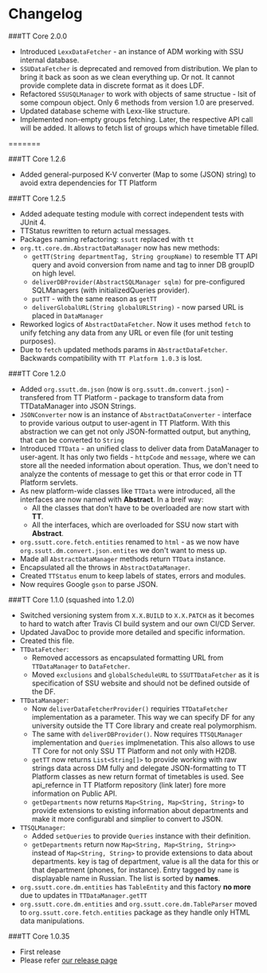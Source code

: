 Changelog
=========
###TT Core 2.0.0

* Introduced `LexxDataFetcher` - an instance of ADM working with SSU internal database. 
* `SSUDataFetcher` is deprecated and removed from distribution. We plan to bring it back as soon as we clean everything up. Or not. It cannot provide complete data in discrete format as it does LDF.
* Refactored `SSUSQLManager` to work with objects of same structue - lsit of some compoun object. Only 6 methods from version 1.0 are preserved.
* Updated database scheme with Lexx-like structure.
* Implemented non-empty groups fetching. Later, the respective API call will be added. It allows to fetch list of groups which have timetable filled.

=======

###TT Core 1.2.6

* Added general-purposed K-V converter (Map to some (JSON) string) to avoid extra dependencies for TT Platform


###TT Core 1.2.5

* Added adequate testing module with correct independent tests with JUnit 4.
* TTStatus rewritten to return actual messages.
* Packages naming refactoring: `ssutt` replaced with `tt`
* `org.tt.core.dm.AbstractDataManager` now has new methods:
	 + `getTT(String departmentTag, String groupName)` to resemble TT API query and avoid conversion from name and tag to inner DB groupID on high level.
	 + `deliverDBProvider(AbstractSQLManager sqlm)` for pre-configured SQLManagers (with initializedQueries provider).
	 + `putTT` - with the same reason as `getTT`
	 + `deliverGlobalURL(String globalURLString)` - now parsed URL is placed in `DataManager`
* Reworked logics of `AbstractDataFetcher`. Now it uses method `fetch` to unify fetching any data from any URL or even file (for unit testing purposes).
* Due to `fetch` updated methods params in `AbstractDataFetcher`. Backwards compatibility with `TT Platform 1.0.3` is lost.

###TT Core 1.2.0

* Added `org.ssutt.dm.json` (now is `org.ssutt.dm.convert.json`) - transfered from TT Platform - package to transform data from TTDataManager into JSON Strings.
* `JSONConverter` now is an instance of `AbstractDataConverter` - interface to provide various output to user-agent in TT Platform. With this abstraction we can get not only JSON-formatted output, but anything, that can be converted to `String` 	
* Introduced `TTData` - an unified class to deliver data from DataManager to user-agent. It has only two fields  - `httpCode` and `message`, where we can store all the needed information about operation. Thus, we don't need to analyze the contents of message to get this or that error code in TT Platform servlets.
* As new platform-wide classes like `TTData` were introduced, all the interfaces are now named with **Abstract**. In a breif way:
	+ All the classes that don't have to be overloaded are now start with **TT**.
	+ All the interfaces, which are overloaded for SSU now start with **Abstract**.
* `org.ssutt.core.fetch.entities` renamed to `html` - as we now have `org.ssutt.dm.convert.json.entites` we don't want to mess up.
* Made all `AbstractDataManager` methods return `TTData` instance. 
* Encapsulated all the throws in `AbstractDataManager`.
* Created `TTStatus` enum to keep labels of states, errors and modules. 
* Now requires Google `gson` to parse JSON. 


###TT Core 1.1.0 (squashed into 1.2.0)

* Switched versioning system from `X.X.BUILD` to `X.X.PATCH` as it becomes to hard to watch after Travis CI build system and our own CI/CD Server.
* Updated JavaDoc to provide more detailed and specific information.
* Created this file.
* `TTDataFetcher`:
	+ Removed accessors as encapsulated formatting URL from `TTDataManager` to `DataFetcher`. 
	+ Moved `exclusions` and `globalScheduleURL` to `SSUTTDataFetcher` as it is specification of SSU website and should not be defined outside of the DF.
* `TTDataManager`:
	+ Now `deliverDataFetcherProvider()` requiries `TTDataFetcher` implementation as a parameter. This way we can specify DF for any university outside the TT Core library and create real polymorphism. 
	+ The same with `deliverDBProvider()`. Now requires `TTSQLManager` implementation and `Queries` implmenetation. This also allows to use TT Core for not only SSU TT Platform and not only with H2DB.
	+ `getTT` now returns `List<String[]>` to provide working with raw strings data across DM fully and delegate JSON-formatting to TT Platform classes as new return format of timetables is used. See api_refernce in TT Platform repository (link later) fore more information on Public API.
	+ `getDepartments` now returns `Map<String, Map<String, String>` to provide extensions to existing information about departments and make it more configurabl and simplier to convert to JSON.
* `TTSQLManager`:
    + Added `setQueries` to provide `Queries` instance with their definition.
    + `getDepartments` return now `Map<String, Map<String, String>>` instead of `Map<String, String>` to provide extensions to data about departments. key is tag of department, value is all the data for this or that department (phones, for instance). Entry tagged by `name` is displayable name in Russian. The list is sorted by **names**.
* `org.ssutt.core.dm.entities` has `TableEntity` and this factory <b>no more</b> due to updates in `TTDataManager.getTT`
* `org.ssutt.core.dm.entities` and `org.ssutt.core.dm.TableParser` moved to `org.ssutt.core.fetch.entities` package as they handle only HTML data manipulations.


###TT Core 1.0.35

* First release
* Please refer [our release page](https://github.com/Plain-Solutions/tt-core/releases/tag/1.0.35)